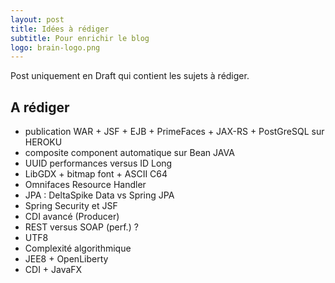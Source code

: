 ```yaml
---
layout: post
title: Idées à rédiger
subtitle: Pour enrichir le blog
logo: brain-logo.png
---
```


Post uniquement en Draft qui contient les sujets à rédiger.

## A rédiger

* publication WAR + JSF + EJB + PrimeFaces + JAX-RS + PostGreSQL sur HEROKU
* composite component automatique sur Bean JAVA
* UUID performances versus ID Long
* LibGDX + bitmap font + ASCII C64
* Omnifaces Resource Handler
* JPA : DeltaSpike Data vs Spring JPA
* Spring Security et JSF
* CDI avancé (Producer)
* REST versus SOAP (perf.) ?
* UTF8
* Complexité algorithmique
* JEE8 + OpenLiberty
* CDI + JavaFX